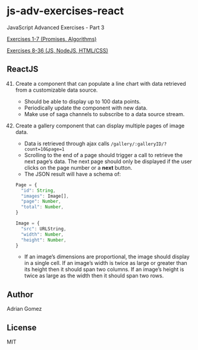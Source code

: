 # js-adv-exercises-react

JavaScript Advanced Exercises - Part 3

[Exercises 1-7 (Promises, Algorithms)](https://github.com/aegomez/js-adv-exercises)

[Exercises 8-36 (JS, NodeJS, HTML/CSS)](https://github.com/aegomez/js-adv-exercises-2)

## ReactJS

41. Create a component that can populate a line chart with data retrieved from a customizable data source. 
    - Should be able to display up to 100 data points.
    - Periodically update the component with new data.
    - Make use of saga channels to  subscribe to a data source stream. 

42. Create a gallery component that can display multiple pages of image data.
    - Data is retrieved through ajax calls `/gallery/:galleryID/?count=10&page=1`
    - Scrolling to the end of a page should trigger a call to retrieve the next page’s data. The next page should only be displayed if the user clicks on the page number or a **next** button. 
    - The JSON result will have a schema of:
    ```js
    Page = {
      "id": String,
      "images": Image[],
      "page": Number,
      "total": Number,
    }

    Image = {
      "src": URLString,
      "width": Number,
      "height": Number,
    }
    ```
    - If an image’s dimensions are proportional, the image should display in a single cell. If an image’s width is twice as large or greater than its height then it should span two columns. If an image’s height is twice as large as the width then it should span two rows. 


## Author

Adrian Gomez

## License

MIT